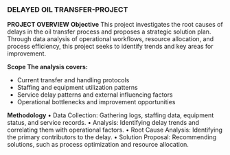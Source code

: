 ### DELAYED OIL TRANSFER-PROJECT
**PROJECT OVERVIEW** 
**Objective**
This project investigates the root causes of delays in the oil transfer process and proposes a strategic solution plan. Through data analysis of operational workflows, resource allocation, and process efficiency, this project seeks to identify trends and key areas for improvement.

**Scope The analysis covers:**
* Current transfer and handling protocols
* Staffing and equipment utilization patterns
* Service delay patterns and external influencing factors
* Operational bottlenecks and improvement opportunities
  
**Methodology**
•	Data Collection: Gathering logs, staffing data, equipment status, and service records.
•	Analysis: Identifying delay trends and correlating them with operational factors.
•	Root Cause Analysis: Identifying the primary contributors to the delay.
•	Solution Proposal: Recommending solutions, such as process optimization and resource allocation.
